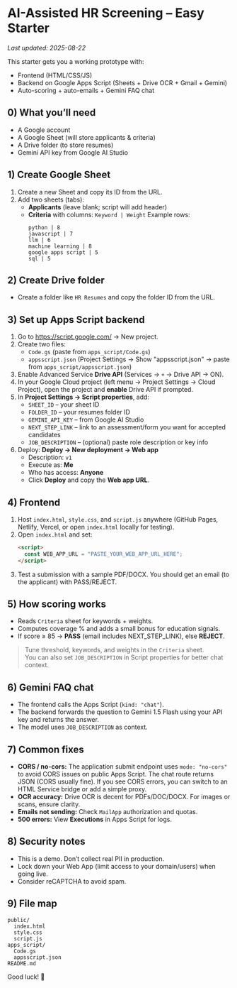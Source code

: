 # AI-Assisted HR Screening – Easy Starter
_Last updated: 2025-08-22_

This starter gets you a working prototype with:
- Frontend (HTML/CSS/JS)
- Backend on Google Apps Script (Sheets + Drive OCR + Gmail + Gemini)
- Auto-scoring + auto-emails + Gemini FAQ chat

## 0) What you’ll need
- A Google account
- A Google Sheet (will store applicants & criteria)
- A Drive folder (to store resumes)
- Gemini API key from Google AI Studio

## 1) Create Google Sheet
1. Create a new Sheet and copy its ID from the URL.
2. Add two sheets (tabs):
   - **Applicants** (leave blank; script will add header)
   - **Criteria** with columns: `Keyword | Weight`
     Example rows:
     ```
     python | 8
     javascript | 7
     llm | 6
     machine learning | 8
     google apps script | 5
     sql | 5
     ```

## 2) Create Drive folder
- Create a folder like `HR Resumes` and copy the folder ID from the URL.

## 3) Set up Apps Script backend
1. Go to https://script.google.com/ → New project.
2. Create two files:
   - `Code.gs` (paste from `apps_script/Code.gs`)
   - `appsscript.json` (Project Settings → Show "appsscript.json" → paste from `apps_script/appsscript.json`)
3. Enable Advanced Service **Drive API** (Services → `+` → Drive API → ON).
4. In your Google Cloud project (left menu → Project Settings → Cloud Project), open the project and **enable** Drive API if prompted.
5. In **Project Settings → Script properties**, add:
   - `SHEET_ID` – your sheet ID
   - `FOLDER_ID` – your resumes folder ID
   - `GEMINI_API_KEY` – from Google AI Studio
   - `NEXT_STEP_LINK` – link to an assessment/form you want for accepted candidates
   - `JOB_DESCRIPTION` – (optional) paste role description or key info
6. Deploy: **Deploy → New deployment → Web app**
   - Description: `v1`
   - Execute as: **Me**
   - Who has access: **Anyone**
   - Click **Deploy** and copy the **Web app URL**.

## 4) Frontend
1. Host `index.html`, `style.css`, and `script.js` anywhere (GitHub Pages, Netlify, Vercel, or open `index.html` locally for testing).
2. Open `index.html` and set:
   ```html
   <script>
     const WEB_APP_URL = "PASTE_YOUR_WEB_APP_URL_HERE";
   </script>
   ```
3. Test a submission with a sample PDF/DOCX. You should get an email (to the applicant) with PASS/REJECT.

## 5) How scoring works
- Reads `Criteria` sheet for keywords + weights.
- Computes coverage % and adds a small bonus for education signals.
- If score ≥ 85 → **PASS** (email includes NEXT_STEP_LINK), else **REJECT**.

> Tune threshold, keywords, and weights in the `Criteria` sheet.  
> You can also set `JOB_DESCRIPTION` in Script properties for better chat context.

## 6) Gemini FAQ chat
- The frontend calls the Apps Script (`kind: "chat"`).
- The backend forwards the question to Gemini 1.5 Flash using your API key and returns the answer.
- The model uses `JOB_DESCRIPTION` as context.

## 7) Common fixes
- **CORS / no-cors:** The application submit endpoint uses `mode: "no-cors"` to avoid CORS issues on public Apps Script. The chat route returns JSON (CORS usually fine). If you see CORS errors, you can switch to an HTML Service bridge or add a simple proxy.
- **OCR accuracy:** Drive OCR is decent for PDFs/DOC/DOCX. For images or scans, ensure clarity.
- **Emails not sending:** Check `MailApp` authorization and quotas.
- **500 errors:** View **Executions** in Apps Script for logs.

## 8) Security notes
- This is a demo. Don’t collect real PII in production.
- Lock down your Web App (limit access to your domain/users) when going live.
- Consider reCAPTCHA to avoid spam.

## 9) File map
```
public/
  index.html
  style.css
  script.js
apps_script/
  Code.gs
  appsscript.json
README.md
```

Good luck! 🚀
